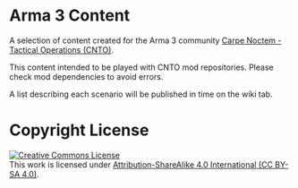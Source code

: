 # Arma 3 Content
A selection of content created for the Arma 3 community <a rel="cnto" href="https://www.carpenoctem.co/">Carpe Noctem - Tactical Operations (CNTO)</a>.

This content intended to be played with CNTO mod repositories. Please check mod dependencies to avoid errors.

A list describing each scenario will be published in time on the wiki tab.




# Copyright License

<a rel="license" href="http://creativecommons.org/licenses/by-nc-sa/4.0/"><img alt="Creative Commons License" style="border-width:0" src="https://i.creativecommons.org/l/by-nc-sa/4.0/88x31.png" /></a><br />This work is licensed under <a rel="license" href="https://creativecommons.org/licenses/by-sa/4.0/">Attribution-ShareAlike 4.0 International (CC BY-SA 4.0)</a>.
